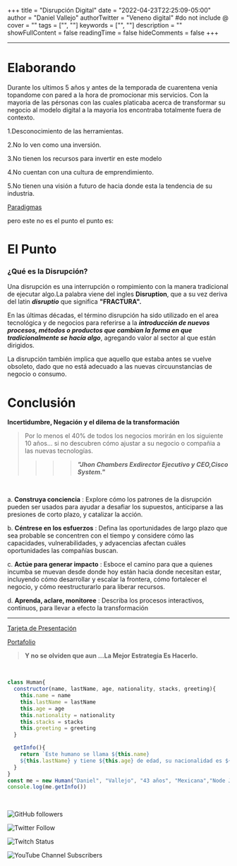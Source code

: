 +++
title = "Disrupción Digital"
date = "2022-04-23T22:25:09-05:00"
author = "Daniel Vallejo"
authorTwitter = "Veneno digital" #do not include @
cover = ""
tags = ["", ""]
keywords = ["", ""]
description = ""
showFullContent = false
readingTime = false
hideComments = false
+++

---

# Elaborando


Durante los ultimos 5 años y antes de la temporada de cuarentena venia topandome con pared a la hora de promocionar mis servicios. Con la mayoria de las pérsonas con las cuales platicaba acerca de transformar su negocio al modelo digital a la mayoria los encontraba totalmente fuera de contexto.

1.Desconocimiento de las herramientas.

2.No lo ven como una inversión.

3.No tienen los recursos para invertir en este modelo

4.No cuentan con una cultura de emprendimiento.

5.No tienen una visión a futuro de hacia donde esta la tendencia de su industria.


[Paradigmas](https://youtu.be/mxbgbxqCQm0?t=865)


pero este no es el punto el punto es:


# El Punto

### ¿Qué es la Disrupción?

Una disrupción es una interrupción o rompimiento con la manera tradicional de ejecutar algo.La palabra viene del ingles **Disruption**, que a su vez deriva del latin **_disruptio_** que significa **"FRACTURA".**

En las últimas décadas, el término disrupción ha sido utilizado en el area tecnológica y de negocios para referirse a la **_introducción de nuevos procesos, métodos o productos que cambian la forma en que tradicionalmente se hacía algo_**, agregando valor al sector al que están dirigidos.

La disrupción también implica que aquello que estaba antes se vuelve obsoleto, dado que no está adecuado a las nuevas circuunstancias de negocio o consumo.


# Conclusión

**Incertidumbre, Negación y el dilema de la transformación**

> Por lo menos el 40% de todos los negocios morirán en los siguiente 10 años... si no descubren cómo ajustar a su negocio o compañia a las nuevas tecnologías.
>
>>>> **_"Jhon Chambers Exdirector Ejecutivo y CEO,Cisco System."_**


<br>

a. **Construya conciencia** : Explore cómo los
patrones de la disrupción pueden ser
usados para ayudar a desafiar los
supuestos, anticiparse a las presiones de
corto plazo, y catalizar la acción.


b. **Céntrese en los esfuerzos** : Defina las
oportunidades de largo plazo que sea
probable se concentren con el tiempo y
considere cómo las capacidades,
vulnerabilidades, y adyacencias afectan
cuáles oportunidades las compañías
buscan.


c. **Actúe para generar impacto** : Esboce el
camino para que a quienes incumba se
muevan desde donde hoy están hacia
donde necesitan estar, incluyendo cómo
desarrollar y escalar la frontera, cómo
fortalecer el negocio, y cómo
reestructurarlo para liberar recursos.



d. **Aprenda, aclare, monitoree** : Describa
los procesos interactivos, continuos, para
llevar a efecto la transformación


---


[Tarjeta de Presentación](https://danyveneno.github.io/tarjetadepresentacion/)

[Portafolio](https://danyveneno.github.io/yehiiBhiiEstudio/)


> **Y no se olviden que aun ...La Mejor Estrategia Es Hacerlo.**

<br>


```js
class Human{
  constructor(name, lastName, age, nationality, stacks, greeting){
    this.name = name
    this.lastName = lastName
    this.age = age
    this.nationality = nationality
    this.stacks = stacks
    this.greeting = greeting
  }

  getInfo(){
    return `Este humano se llama ${this.name}
    ${this.lastName} y tiene ${this.age} de edad, su nacionalidad es ${this.nationality} y esta aprendiendo a programar en ${this.stacks}y te manda saludos ${this.greeting}`
  }
}
const me = new Human("Daniel", "Vallejo", "43 años", "Mexicana","Node Js y Javascript", "desde México")
console.log(me.getInfo())

```

<br>


![GitHub followers](https://img.shields.io/github/followers/DanyVeneno?style=social)

  ![Twitter Follow](https://img.shields.io/twitter/follow/venenodigital?style=social)

  ![Twitch Status](https://img.shields.io/twitch/status/yehiibhii?style=social)

  ![YouTube Channel Subscribers](https://img.shields.io/youtube/channel/subscribers/UC8UhdMAKJX56O2PY8kzBIlw?style=social)





